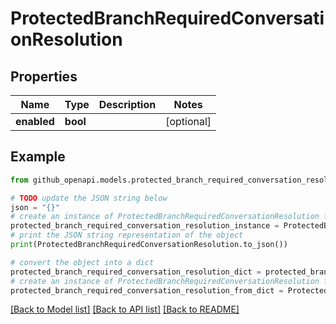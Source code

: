 # ProtectedBranchRequiredConversationResolution


## Properties

Name | Type | Description | Notes
------------ | ------------- | ------------- | -------------
**enabled** | **bool** |  | [optional] 

## Example

```python
from github_openapi.models.protected_branch_required_conversation_resolution import ProtectedBranchRequiredConversationResolution

# TODO update the JSON string below
json = "{}"
# create an instance of ProtectedBranchRequiredConversationResolution from a JSON string
protected_branch_required_conversation_resolution_instance = ProtectedBranchRequiredConversationResolution.from_json(json)
# print the JSON string representation of the object
print(ProtectedBranchRequiredConversationResolution.to_json())

# convert the object into a dict
protected_branch_required_conversation_resolution_dict = protected_branch_required_conversation_resolution_instance.to_dict()
# create an instance of ProtectedBranchRequiredConversationResolution from a dict
protected_branch_required_conversation_resolution_from_dict = ProtectedBranchRequiredConversationResolution.from_dict(protected_branch_required_conversation_resolution_dict)
```
[[Back to Model list]](../README.md#documentation-for-models) [[Back to API list]](../README.md#documentation-for-api-endpoints) [[Back to README]](../README.md)


